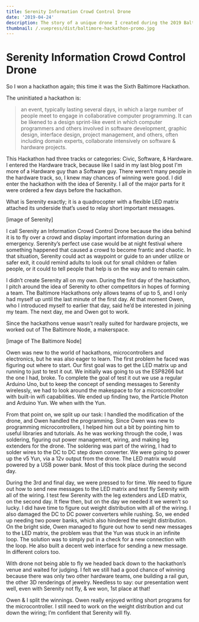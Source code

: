 ```yaml
---
title: Serenity Information Crowd Control Drone
date: '2019-04-24'
description: The story of a unique drone I created during the 2019 Baltimore Hackathon.
thumbnail: /.vuepress/dist/baltimore-hackathon-promo.jpg
---
```

# Serenity Information Crowd Control Drone

So I won a hackathon again; this time it was the Sixth Baltimore Hackathon. 

The uninitiated a hackathon is:

> an event, typically lasting several days, in which a large number of people meet to engage in collaborative computer programming. It can be likened to a design sprint-like event in which computer programmers and others involved in software development, graphic design, interface design, project management, and others, often including domain experts, collaborate intensively on software & hardware projects.



This Hackathon had three tracks or categories: Civic, Software, & Hardware. I entered the Hardware track, because like I said in my last blog post I'm more of a Hardware guy than a Software guy. There weren’t many people in the hardware track, so, I knew may chances of winning were good. I did enter the hackathon with the idea of Serenity. I all of the major parts for it were ordered a few days before the hackathon. 



What is Serenity exactly; it is a quadrocopter with a flexible LED matrix attached its underside that’s used to relay short important messages.

[image of Serenity] 



I call Serenity an Information Crowd Control Drone because the idea behind it is to fly over a crowd and display important information during an emergency. Serenity’s perfect use case would be at night festival where something happened that caused a crowd to become frantic and chaotic. In that situation, Serenity could act as waypoint or guide to an under utilize or safer exit, it could remind adults to look out for small children or fallen people, or it could to tell people that help is on the way and to remain calm.



I didn’t create Serenity all on my own. During the first day of the hackathon, I pitch around the idea of Serenity to other competitors in hopes of forming a team. The Baltimore Hackathons only allows teams of up to 5, and I only had myself up until the last minute of the first day. At that moment Owen, who I introduced myself to earlier that day, said he’d be interested in joining my team. The next day, me and Owen got to work.





Since the hackathons venue wasn’t really suited for hardware projects, we worked out of The Baltimore Node, a makerspace.



\[image of The Baltimore Node]





Owen was new to the world of hackathons, microcontrollers and electronics, but he was also eager to learn. The first problem he faced was figuring out where to start. Our first goal was to get the LED matrix up and running to just to test it out. We initially was going to us the ESP8266 but the one I had, broke. To complete the goal of test it out we use a regular Arduino Uno, but to keep the concept of sending messages to Serenity wirelessly, we had to look around the makespace to for a microcontroller with built-in wifi capabilities. We ended up finding two, the Particle Photon and Arduino Yun. We when with the Yun.



From that point on, we split up our task: I handled the modification of the drone, and Owen handled the programming. Since Owen was new to programming microcontrollers, I helped him out a bit by pointing him to useful libraries and tutorials. As he was working through the code, I was soldering, figuring out power management, wiring, and making leg extenders for the drone. The soldering was part of the wiring, I had to solder wires to the DC to DC step down converter. We were going to power up the v5 Yun, via a 12v output from the drone. The LED matrix would powered by a USB power bank. Most of this took place during the second day.



During the 3rd and final day, we were pressed to for time. We need to figure out how to send new messages to the LED matrix and test fly Serenity with all of the wiring. I test few Serenity with the leg extenders and LED matrix, on the second day. It flew then, but on the day we needed it we weren’t so lucky. I did have time to figure out weight distribution with all of the wiring. I also damaged the DC to DC power converters while rushing. So, we ended up needing two power banks, which also hindered the weight distribution. On the bright side, Owen managed to figure out how to send new messages to the LED matrix, the problem was that the Yun was stuck in an infinite loop. The solution was to simply put in a check for a new connection with the loop. He also built a decent web interface for sending a new message. In different colors too.



With drone not being able to fly we headed back down to the  hackathon’s venue and waited for judging. I felt we still had a good chance of winning because there was only two other hardware teams, one building a rail gun, the other 3D renderings of jewelry. Needless to say: our presentation went well, even with Serenity not fly, & we won, 1st place at that!  



Owen & I split the winnings. Owen really enjoyed writing short programs for the microcontroller. I still need to work on the weight distribution and cut down the wiring; I’m confident that Serenity will fly.
